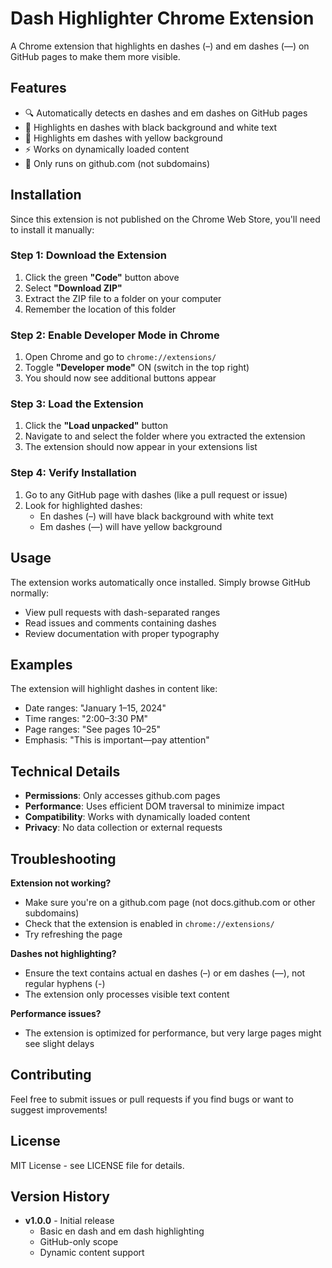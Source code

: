 # Dash Highlighter Chrome Extension

A Chrome extension that highlights en dashes (–) and em dashes (—) on GitHub pages to make them more visible.

## Features

- 🔍 Automatically detects en dashes and em dashes on GitHub pages
- 🎨 Highlights en dashes with black background and white text
- 🌟 Highlights em dashes with yellow background
- ⚡ Works on dynamically loaded content
- 🎯 Only runs on github.com (not subdomains)

## Installation

Since this extension is not published on the Chrome Web Store, you'll need to install it manually:

### Step 1: Download the Extension

1. Click the green **"Code"** button above
2. Select **"Download ZIP"**
3. Extract the ZIP file to a folder on your computer
4. Remember the location of this folder

### Step 2: Enable Developer Mode in Chrome

1. Open Chrome and go to `chrome://extensions/`
2. Toggle **"Developer mode"** ON (switch in the top right)
3. You should now see additional buttons appear

### Step 3: Load the Extension

1. Click the **"Load unpacked"** button
2. Navigate to and select the folder where you extracted the extension
3. The extension should now appear in your extensions list

### Step 4: Verify Installation

1. Go to any GitHub page with dashes (like a pull request or issue)
2. Look for highlighted dashes:
   - En dashes (–) will have black background with white text
   - Em dashes (—) will have yellow background

## Usage

The extension works automatically once installed. Simply browse GitHub normally:

- View pull requests with dash-separated ranges
- Read issues and comments containing dashes
- Review documentation with proper typography

## Examples

The extension will highlight dashes in content like:
- Date ranges: "January 1–15, 2024"
- Time ranges: "2:00–3:30 PM"
- Page ranges: "See pages 10–25"
- Emphasis: "This is important—pay attention"

## Technical Details

- **Permissions**: Only accesses github.com pages
- **Performance**: Uses efficient DOM traversal to minimize impact
- **Compatibility**: Works with dynamically loaded content
- **Privacy**: No data collection or external requests

## Troubleshooting

**Extension not working?**
- Make sure you're on a github.com page (not docs.github.com or other subdomains)
- Check that the extension is enabled in `chrome://extensions/`
- Try refreshing the page

**Dashes not highlighting?**
- Ensure the text contains actual en dashes (–) or em dashes (—), not regular hyphens (-)
- The extension only processes visible text content

**Performance issues?**
- The extension is optimized for performance, but very large pages might see slight delays

## Contributing

Feel free to submit issues or pull requests if you find bugs or want to suggest improvements!

## License

MIT License - see LICENSE file for details.

## Version History

- **v1.0.0** - Initial release
  - Basic en dash and em dash highlighting
  - GitHub-only scope
  - Dynamic content support
